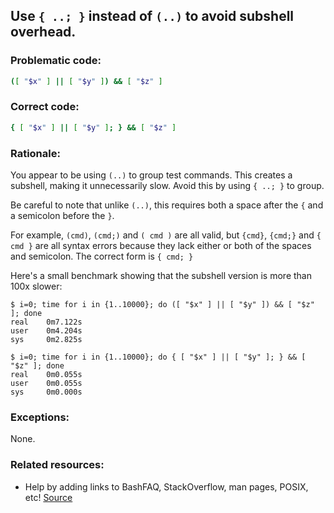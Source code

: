 ## Use `{ ..; }` instead of `(..)` to avoid subshell overhead.

### Problematic code:

```sh
([ "$x" ] || [ "$y" ]) && [ "$z" ]
```

### Correct code:

```sh
{ [ "$x" ] || [ "$y" ]; } && [ "$z" ]
```

### Rationale:

You appear to be using `(..)` to group test commands. This creates a subshell, making it unnecessarily slow. Avoid this by using `{ ..; }` to group.

Be careful to note that unlike `(..)`, this requires both a space after the `{` and a semicolon before the `}`.

For example, `(cmd)`, `(cmd;)` and `( cmd )` are all valid, but `{cmd}`, `{cmd;}` and `{ cmd }` are all syntax errors because they lack either or both of the spaces and semicolon. The correct form is `{ cmd; }`

Here's a small benchmark showing that the subshell version is more than 100x slower:

```
$ i=0; time for i in {1..10000}; do ([ "$x" ] || [ "$y" ]) && [ "$z" ]; done
real    0m7.122s
user    0m4.204s
sys     0m2.825s

$ i=0; time for i in {1..10000}; do { [ "$x" ] || [ "$y" ]; } && [ "$z" ]; done
real    0m0.055s
user    0m0.055s
sys     0m0.000s
```



### Exceptions:

None.

### Related resources:

* Help by adding links to BashFAQ, StackOverflow, man pages, POSIX, etc!
[Source](https://github.com/koalaman/shellcheck/wiki/SC2235)


